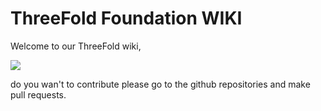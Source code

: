 # ThreeFold Foundation WIKI

Welcome to our ThreeFold wiki,

![](https://images.unsplash.com/photo-1495364037436-fed1ba81ad3e?ixlib=rb-0.3.5&ixid=eyJhcHBfaWQiOjEyMDd9&s=655ce70e725522ae583a940359ce8260&auto=format&fit=crop&w=1655&q=80)

[](itenv/wiki_sites_toc.md ':include')

[](itenv/web_sites_toc.md ':include')


do you wan't to contribute please go to the github repositories and make pull requests.


